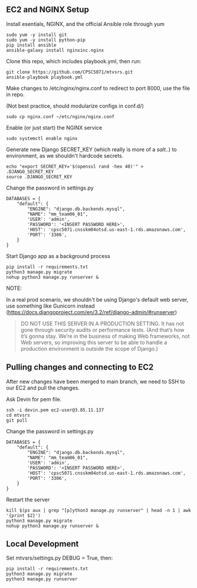 ## EC2 and NGINX Setup 

Install esentials, NGINX, and the official Ansible role through yum 

```
sudo yum -y install git
sudo yum -y install python-pip
pip install ansible 
ansible-galaxy install nginxinc.nginx
```

Clone this repo, which includes playbook.yml, then run: 

```
git clone https://github.com/CPSC5071/mtvsrs.git
ansible-playbook playbook.yml
```

Make changes to /etc/nginx/nginx.conf to redirect to port 8000, use the file in repo. 

(Not best practice, should modularize configs in conf.d/)

```
sudo cp nginx.conf ~/etc/nginx/nginx.conf
```

Enable (or just start) the NGINX service 

```
sudo systemctl enable nginx
```

Generate new Django SECRET_KEY (which really is more of a *salt*..) to environment, as we shouldn't hardcode secrets.

```
echo "export SECRET_KEY='$(openssl rand -hex 40)'" > .DJANGO_SECRET_KEY
source .DJANGO_SECRET_KEY
```

Change the password in settings.py

```
DATABASES = {
    "default": {
        "ENGINE": "django.db.backends.mysql",
        "NAME": "mm_team06_01",
        'USER': 'admin',
        'PASSWORD': '<INSERT PASSWORD HERE>',
        'HOST': 'cpsc5071.cnsskm04otsd.us-east-1.rds.amazonaws.com',
        'PORT': '3306',
    }
}
```

Start Django app as a background process

```
pip install -r requirements.txt
python3 manage.py migrate
nohup python3 manage.py runserver &
```

NOTE: 

In a real prod scenario, we shouldn't be using Django's default web server, use something like Gunicorn instead (https://docs.djangoproject.com/en/3.2/ref/django-admin/#runserver)

> DO NOT USE THIS SERVER IN A PRODUCTION SETTING. It has not gone through security audits or performance tests.
> (And that’s how it’s gonna stay. We’re in the business of making Web frameworks, not Web servers, so improving this
> server to be able to handle a production environment is outside the scope of Django.)

## Pulling changes and connecting to EC2 

After new changes have been merged to main branch, we need to SSH to our EC2 and pull the changes.

Ask Devin for pem file.

```
ssh -i devin.pem ec2-user@3.85.11.137
cd mtvsrs 
git pull 
```

Change the password in settings.py

```
DATABASES = {
    "default": {
        "ENGINE": "django.db.backends.mysql",
        "NAME": "mm_team06_01",
        'USER': 'admin',
        'PASSWORD': '<INSERT PASSWORD HERE>',
        'HOST': 'cpsc5071.cnsskm04otsd.us-east-1.rds.amazonaws.com',
        'PORT': '3306',
    }
}
```

Restart the server

```
kill $(ps aux | grep "[p]ython3 manage.py runserver" | head -n 1 | awk '{print $2}')
python3 manage.py migrate
nohup python3 manage.py runserver &
```

## Local Development 

Set mtvsrs/settings.py DEBUG = True, then: 

```
pip install -r requirements.txt
python3 manage.py migrate
python3 manage.py runserver
```
